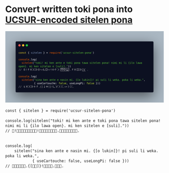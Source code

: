 Convert written toki pona into [UCSUR-encoded sitelen pona](http://www.kreativekorp.com/ucsur/charts/sitelen.html)
===

![](https://raw.githubusercontent.com/DataKinds/ucsur-sitelen-pona/main/example.png)

```
const { sitelen } = require('ucsur-sitelen-pona')

console.log(sitelen("toki! mi ken ante e toki pona tawa sitelen pona! nimi mi li {ilo lawa open}. mi ken sitelen e [suli]."))
// 󱥬!󱤴󱤘󱤆󱤉󱥬󱥔󱥩󱥠󱥔!󱥂󱤴󱤧󱦐󱤎󱤤󱥇󱦑.󱤴󱤘󱥠󱤉󱥍󱦗󱥣󱦘.


console.log(
    sitelen("sina ken ante e nasin mi. {[o lukin]}! pi suli li weka. poka li weka.", 
            { useCartouche: false, useLongPi: false }))
// 󱥞󱤘󱤆󱤉󱤿󱤴.{[󱥄󱤮]}!󱥍󱥣󱤧󱥶.󱥒󱤧󱥶.
```
